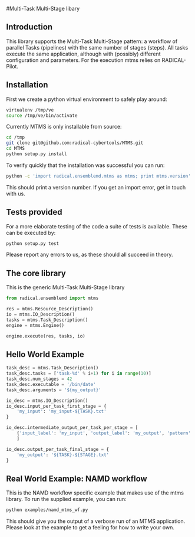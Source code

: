#Multi-Task Multi-Stage libary

## Introduction

This library supports the Multi-Task Multi-Stage pattern: a workflow of parallel Tasks (pipelines) with the same number of stages (steps).
All tasks execute the same application, although with (possibly) different configuration and parameters.
For the execution mtms relies on RADICAL-Pilot.


## Installation

First we create a python virtual environment to safely play around:
```bash
virtualenv /tmp/ve
source /tmp/ve/bin/activate
```
Currently MTMS is only installable from source:
```bash
cd /tmp
git clone git@github.com:radical-cybertools/MTMS.git
cd MTMS
python setup.py install
```

To verify quickly that the installation was successful you can run:
```bash
python -c 'import radical.ensemblemd.mtms as mtms; print mtms.version'
```
This should print a version number. If you get an import error, get in touch with us.

## Tests provided

For a more elaborate testing of the code a suite of tests is available.
These can be executed by:
```bash
python setup.py test
```

Please report any errors to us, as these should all succeed in theory.

## The core library

This is the generic Multi-Task Multi-Stage library

```python
from radical.ensemblemd import mtms

res = mtms.Resource_Description()
io = mtms.IO_Description()
tasks = mtms.Task_Description()
engine = mtms.Engine()

engine.execute(res, tasks, io)
```

## Hello World Example

```python
task_desc = mtms.Task_Description()
task_desc.tasks = ['task-%d' % i+1) for i in range(10)]
task_desc.num_stages = 42
task_desc.executable = '/bin/date'
task_desc.arguments = '${my_output}'
```

```python
io_desc = mtms.IO_Description()
io_desc.input_per_task_first_stage = {
    'my_input': 'my_input-${TASK}.txt'
}
```

```python
io_desc.intermediate_output_per_task_per_stage = [
    {'input_label': 'my_input', 'output_label': 'my_output', 'pattern': '${TASK}-${STAGE}.txt'}
    ]
```

```python
io_desc.output_per_task_final_stage = {
    'my_output': '${TASK}-${STAGE}.txt'
}
```


## Real World Example: NAMD workflow

This is the NAMD workflow specific example that makes use of the mtms library.
To run the supplied example, you can run:

```bash
python examples/namd_mtms_wf.py
```
This should give you the output of a verbose run of an MTMS application.
Please look at the example to get a feeling for how to write your own.
